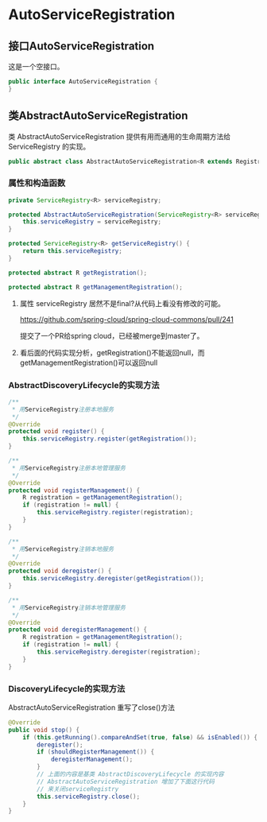 # AutoServiceRegistration

## 接口AutoServiceRegistration

这是一个空接口。

```java
public interface AutoServiceRegistration {
}
```

## 类AbstractAutoServiceRegistration

类 AbstractAutoServiceRegistration 提供有用而通用的生命周期方法给 ServiceRegistry 的实现。

```java
public abstract class AbstractAutoServiceRegistration<R extends Registration> extends AbstractDiscoveryLifecycle implements AutoServiceRegistration {}
```

### 属性和构造函数

```java
private ServiceRegistry<R> serviceRegistry;

protected AbstractAutoServiceRegistration(ServiceRegistry<R> serviceRegistry) {
    this.serviceRegistry = serviceRegistry;
}

protected ServiceRegistry<R> getServiceRegistry() {
    return this.serviceRegistry;
}

protected abstract R getRegistration();

protected abstract R getManagementRegistration();
```

1. 属性 serviceRegistry 居然不是final?从代码上看没有修改的可能。

	https://github.com/spring-cloud/spring-cloud-commons/pull/241

    提交了一个PR给spring cloud，已经被merge到master了。

2. 看后面的代码实现分析，getRegistration()不能返回null，而getManagementRegistration()可以返回null

### AbstractDiscoveryLifecycle的实现方法

```java
/**
 * 用ServiceRegistry注册本地服务
 */
@Override
protected void register() {
    this.serviceRegistry.register(getRegistration());
}

/**
 * 用ServiceRegistry注册本地管理服务
 */
@Override
protected void registerManagement() {
    R registration = getManagementRegistration();
    if (registration != null) {
        this.serviceRegistry.register(registration);
    }
}

/**
 * 用ServiceRegistry注销本地服务
 */
@Override
protected void deregister() {
    this.serviceRegistry.deregister(getRegistration());
}

/**
 * 用ServiceRegistry注销本地管理服务
 */
@Override
protected void deregisterManagement() {
    R registration = getManagementRegistration();
    if (registration != null) {
        this.serviceRegistry.deregister(registration);
    }
}
```

### DiscoveryLifecycle的实现方法

AbstractAutoServiceRegistration 重写了close()方法

```java
@Override
public void stop() {
    if (this.getRunning().compareAndSet(true, false) && isEnabled()) {
        deregister();
        if (shouldRegisterManagement()) {
            deregisterManagement();
        }
        // 上面的内容是基类 AbstractDiscoveryLifecycle 的实现内容
        // AbstractAutoServiceRegistration 增加了下面这行代码
        // 来关闭serviceRegistry
        this.serviceRegistry.close();
    }
}
```

